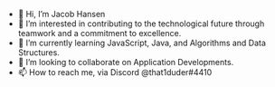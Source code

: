 - 👋 Hi, I’m Jacob Hansen
- 👀 I’m interested in contributing to the technological future through teamwork and a commitment to excellence.
- 🌱 I’m currently learning JavaScript, Java, and Algorithms and Data Structures.
- 💞️ I’m looking to collaborate on Application Developments.
- 📫 How to reach me, via Discord @that1duder#4410
